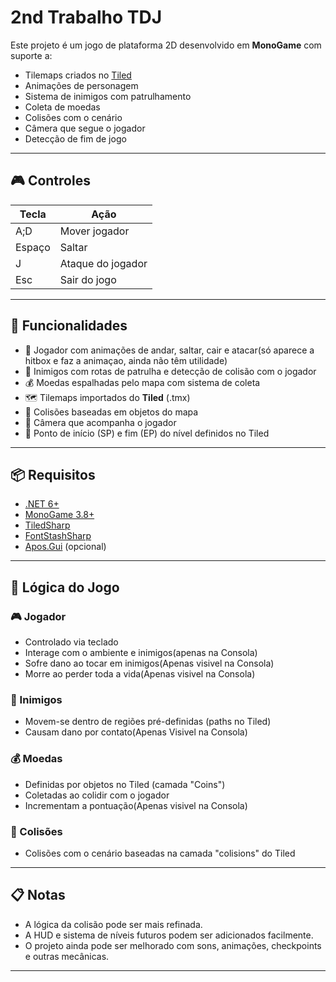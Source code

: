 # 2nd Trabalho TDJ

Este projeto é um jogo de plataforma 2D desenvolvido em **MonoGame** com suporte a:
- Tilemaps criados no [Tiled](https://www.mapeditor.org/)
- Animações de personagem
- Sistema de inimigos com patrulhamento
- Coleta de moedas
- Colisões com o cenário
- Câmera que segue o jogador
- Detecção de fim de jogo

---

## 🎮 Controles

| Tecla | Ação             |
|-------|------------------|
| A;D   | Mover jogador    |
|Espaço | Saltar           |
| J     | Ataque do jogador|
| Esc   | Sair do jogo     |

---

## 🧱 Funcionalidades

- 🧍 Jogador com animações de andar, saltar, cair e atacar(só aparece a hitbox e faz a animaçao, ainda não têm utilidade)
- 👾 Inimigos com rotas de patrulha e detecção de colisão com o jogador
- 💰 Moedas espalhadas pelo mapa com sistema de coleta
- 🗺️ Tilemaps importados do **Tiled** (.tmx)
- 🧱 Colisões baseadas em objetos do mapa
- 🎥 Câmera que acompanha o jogador
- 🚪 Ponto de início (SP) e fim (EP) do nível definidos no Tiled

---

## 📦 Requisitos

- [.NET 6+](https://dotnet.microsoft.com/)
- [MonoGame 3.8+](https://www.monogame.net/)
- [TiledSharp](https://github.com/marshallward/TiledSharp)
- [FontStashSharp](https://github.com/rds1983/FontStashSharp)
- [Apos.Gui](https://github.com/Apostolique/Apos.Gui) (opcional)

---


## 🧠 Lógica do Jogo

### 🎮 Jogador
- Controlado via teclado
- Interage com o ambiente e inimigos(apenas na Consola)
- Sofre dano ao tocar em inimigos(Apenas visivel na Consola)
- Morre ao perder toda a vida(Apenas visivel na Consola)

### 👾 Inimigos
- Movem-se dentro de regiões pré-definidas (paths no Tiled)
- Causam dano por contato(Apenas Visivel na Consola)

### 💰 Moedas
- Definidas por objetos no Tiled (camada "Coins")
- Coletadas ao colidir com o jogador
- Incrementam a pontuação(Apenas visivel na Consola)

### 🧱 Colisões
- Colisões com o cenário baseadas na camada "colisions" do Tiled

---
## 📋 Notas

- A lógica da colisão pode ser mais refinada.
- A HUD e sistema de níveis futuros podem ser adicionados facilmente.
- O projeto ainda pode ser melhorado com sons, animações, checkpoints e outras mecânicas.

---
